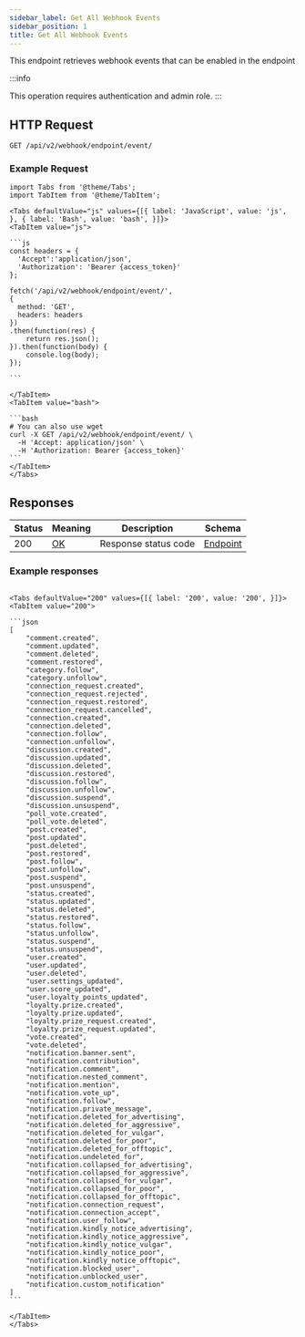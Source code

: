 ```yaml
---
sidebar_label: Get All Webhook Events
sidebar_position: 1
title: Get All Webhook Events
---
```


This endpoint retrieves webhook events that can be enabled in the endpoint

:::info

This operation requires authentication and admin role.
:::

## HTTP Request

`GET /api/v2/webhook/endpoint/event/`

### Example Request

````mdx-code-block
import Tabs from '@theme/Tabs';
import TabItem from '@theme/TabItem';

<Tabs defaultValue="js" values={[{ label: 'JavaScript', value: 'js', }, { label: 'Bash', value: 'bash', }]}>
<TabItem value="js">

```js
const headers = {
  'Accept':'application/json',
  'Authorization': 'Bearer {access_token}'
};

fetch('/api/v2/webhook/endpoint/event/',
{
  method: 'GET',
  headers: headers
})
.then(function(res) {
    return res.json();
}).then(function(body) {
    console.log(body);
});

```

</TabItem>
<TabItem value="bash">

```bash
# You can also use wget
curl -X GET /api/v2/webhook/endpoint/event/ \
  -H 'Accept: application/json' \
  -H 'Authorization: Bearer {access_token}'
```
</TabItem>
</Tabs>
````

## Responses

|Status|Meaning|Description|Schema|
|---|---|---|---|
|200|[OK](https://tools.ietf.org/html/rfc7231#section-6.3.1)|Response status code|[Endpoint](/docs/apireference/v2/schemas/endpoint)|

### Example responses


````mdx-code-block

<Tabs defaultValue="200" values={[{ label: '200', value: '200', }]}>
<TabItem value="200">

```json
[
    "comment.created",
    "comment.updated",
    "comment.deleted",
    "comment.restored",
    "category.follow",
    "category.unfollow",
    "connection_request.created",
    "connection_request.rejected",
    "connection_request.restored",
    "connection_request.cancelled",
    "connection.created",
    "connection.deleted",
    "connection.follow",
    "connection.unfollow",
    "discussion.created",
    "discussion.updated",
    "discussion.deleted",
    "discussion.restored",
    "discussion.follow",
    "discussion.unfollow",
    "discussion.suspend",
    "discussion.unsuspend",
    "poll_vote.created",
    "poll_vote.deleted",
    "post.created",
    "post.updated",
    "post.deleted",
    "post.restored",
    "post.follow",
    "post.unfollow",
    "post.suspend",
    "post.unsuspend",
    "status.created",
    "status.updated",
    "status.deleted",
    "status.restored",
    "status.follow",
    "status.unfollow",
    "status.suspend",
    "status.unsuspend",
    "user.created",
    "user.updated",
    "user.deleted",
    "user.settings_updated",
    "user.score_updated",
    "user.loyalty_points_updated",
    "loyalty.prize.created",
    "loyalty.prize.updated",
    "loyalty.prize_request.created",
    "loyalty.prize_request.updated",
    "vote.created",
    "vote.deleted",
    "notification.banner.sent",
    "notification.contribution",
    "notification.comment",
    "notification.nested_comment",
    "notification.mention",
    "notification.vote_up",
    "notification.follow",
    "notification.private_message",
    "notification.deleted_for_advertising",
    "notification.deleted_for_aggressive",
    "notification.deleted_for_vulgar",
    "notification.deleted_for_poor",
    "notification.deleted_for_offtopic",
    "notification.undeleted_for",
    "notification.collapsed_for_advertising",
    "notification.collapsed_for_aggressive",
    "notification.collapsed_for_vulgar",
    "notification.collapsed_for_poor",
    "notification.collapsed_for_offtopic",
    "notification.connection_request",
    "notification.connection_accept",
    "notification.user_follow",
    "notification.kindly_notice_advertising",
    "notification.kindly_notice_aggressive",
    "notification.kindly_notice_vulgar",
    "notification.kindly_notice_poor",
    "notification.kindly_notice_offtopic",
    "notification.blocked_user",
    "notification.unblocked_user",
    "notification.custom_notification"
]
```

</TabItem>
</Tabs>
````





